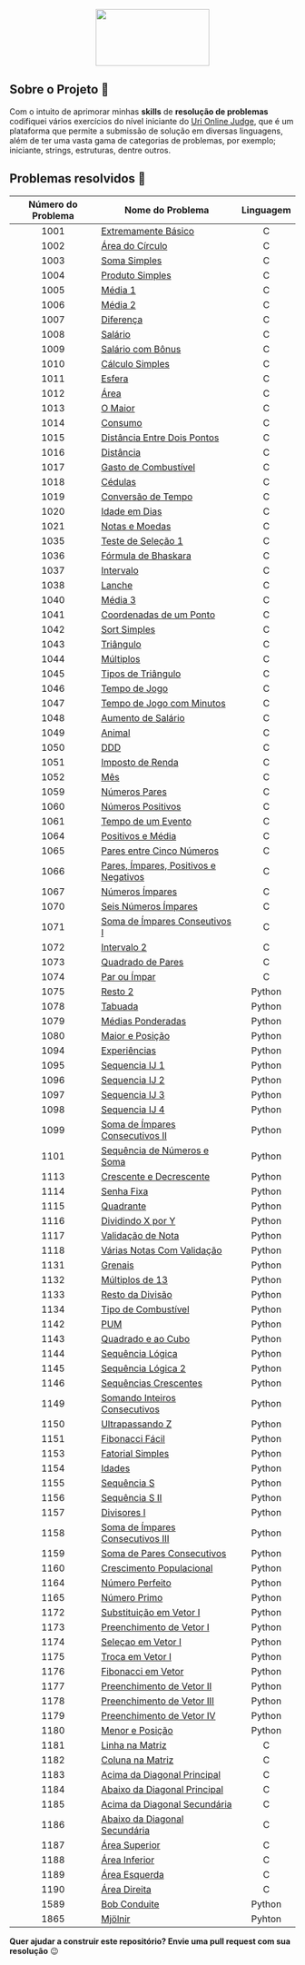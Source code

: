 <p align="center">
  <img width="200" height="100" src="https://user-images.githubusercontent.com/41811634/63442127-f0c90880-c408-11e9-96c5-b3a3168e3d2f.png">
</p>

## Sobre o Projeto :muscle:
Com o intuito de aprimorar minhas **skills** de **resolução de problemas** codifiquei vários exercícios do nível iniciante do [Uri Online Judge](https://www.urionlinejudge.com.br/judge/pt), que é um plataforma que permite a submissão de solução em diversas linguagens, além de ter uma vasta gama de categorias de problemas, por exemplo; iniciante, strings, estruturas, dentre outros. 

## Problemas resolvidos :rocket: 

| **Número do Problema** | **Nome do Problema** | **Linguagem** |
|:------------------:|----------------|:--------:|
|        1001        |  [Extremamente Básico](https://github.com/NadiaaOliverr/Uri-Problem-Solutions/blob/master/C/1001%20-%20Extremamente%20B%C3%A1sico.c) |     C    |
|        1002        |    [Área do Círculo](https://github.com/NadiaaOliverr/Uri-Problem-Solutions/blob/master/C/1002%20-%20%C3%81rea%20do%20C%C3%ADrculo.c)   |     C    |
|        1003        |    [Soma Simples](https://github.com/NadiaaOliverr/Uri-Problem-Solutions/blob/master/C/1003%20-%20Soma%20Simples.c)    |     C    |
|        1004        |  [Produto Simples](https://github.com/NadiaaOliverr/Uri-Problem-Solutions/blob/master/C/1004%20-%20Produto%20Simples.c)  |     C    |
|        1005        |     [Média 1](https://github.com/NadiaaOliverr/Uri-Problem-Solutions/blob/master/C/1005%20-%20M%C3%A9dia%201.c)    |     C    |
|        1006        |     [Média 2](https://github.com/NadiaaOliverr/Uri-Problem-Solutions/blob/master/C/1006%20-%20M%C3%A9dia%202.c)    |     C    |
|        1007        |    [Diferença](https://github.com/NadiaaOliverr/Uri-Problem-Solutions/blob/master/C/1007%20-%20Diferen%C3%A7a.c)    |     C    |
|        1008        |      [Salário](https://github.com/NadiaaOliverr/Uri-Problem-Solutions/blob/master/C/1008%20-%20Sal%C3%A1rio.c)      |     C    |
|        1009        |   [Salário com Bônus](https://github.com/NadiaaOliverr/Uri-Problem-Solutions/blob/master/C/1009%20-%20Sal%C3%A1rio%20com%20B%C3%B4nus.c)   |     C
| 1010 | [Cálculo Simples](https://github.com/NadiaaOliverr/Uri-Problem-Solutions/blob/master/C/1010%20-%20C%C3%A1lculo%20Simples.c) | C
| 1011 | [Esfera](https://github.com/NadiaaOliverr/Uri-Problem-Solutions/blob/master/C/1011%20-%20%20Esfera.c) | C
| 1012 | [Área](https://github.com/NadiaaOliverr/Uri-Problem-Solutions/blob/master/C/1012%20-%20%C3%81rea.c) | C
| 1013 | [O Maior](https://github.com/NadiaaOliverr/Uri-Problem-Solutions/blob/master/C/1013%20-%20O%20maior.c) | C
| 1014 | [Consumo](https://github.com/NadiaaOliverr/Uri-Problem-Solutions/blob/master/C/1014%20-%20Consumo.c) | C
| 1015 | [Distância Entre Dois Pontos](https://github.com/NadiaaOliverr/Uri-Problem-Solutions/blob/master/C/1015%20-%20Dist%C3%A2ncia%20entre%20Pontos.c) | C
| 1016 | [Distância](https://github.com/NadiaaOliverr/Uri-Problem-Solutions/blob/master/C/1016%20-%20Dist%C3%A2ncia.c)  | C
| 1017 | [Gasto de Combustível](https://github.com/NadiaaOliverr/Uri-Problem-Solutions/blob/master/C/1017%20-%20Gasto%20de%20combust%C3%ADvel.c) | C
| 1018 | [Cédulas](https://github.com/NadiaaOliverr/Uri-Problem-Solutions/blob/master/C/1018%20-%20C%C3%A9dulas.c) | C
| 1019 | [Conversão de Tempo](https://github.com/NadiaaOliverr/Uri-Problem-Solutions/blob/master/C/1019%20-%20Convers%C3%A3o%20de%20Tempo.c) | C
| 1020 | [Idade em Dias](https://github.com/NadiaaOliverr/Uri-Problem-Solutions/blob/master/C/1020%20-%20Idade%20em%20Dias.c) | C
| 1021 | [Notas e Moedas](https://github.com/NadiaaOliverr/Uri-Problem-Solutions/blob/master/C/1021%20-%20Notas%20e%20Moedas.c) | C
| 1035 | [Teste de Seleção 1](https://github.com/NadiaaOliverr/Uri-Problem-Solutions/blob/master/C/1035%20-%20Teste%20de%20Seleção%201.c) | C
| 1036 | [Fórmula de Bhaskara ](https://github.com/NadiaaOliverr/Uri-Problem-Solutions/blob/master/C/1036%20-%20F%C3%B3rmula%20de%20Bhaskara.c) | C
| 1037 | [Intervalo](https://github.com/NadiaaOliverr/Uri-Problem-Solutions/blob/master/C/1037%20-%20%20Intervalo.c) | C
| 1038 | [Lanche](https://github.com/NadiaaOliverr/Uri-Problem-Solutions/blob/master/C/1038%20-%20Lanche.c) | C
| 1040 | [Média 3](https://github.com/NadiaaOliverr/Uri-Problem-Solutions/blob/master/C/1040%20-%20M%C3%A9dia%203.c) | C
| 1041 | [Coordenadas de um Ponto](https://github.com/NadiaaOliverr/Uri-Problem-Solutions/blob/master/C/1041%20-%20Coordenadas%20de%20um%20ponto.c) | C
| 1042 | [Sort Simples](https://github.com/NadiaaOliverr/Uri-Problem-Solutions/blob/master/C/1042%20-%20Sort%20Simples.c) | C
| 1043 | [Triângulo](https://github.com/NadiaaOliverr/Uri-Problem-Solutions/blob/master/C/1043%20-%20Tri%C3%A2ngulo.c) | C
| 1044 | [Múltiplos](https://github.com/NadiaaOliverr/Uri-Problem-Solutions/blob/master/C/1044%20-%20M%C3%BAltiplos.c) | C
| 1045 | [Tipos de Triângulo](https://github.com/NadiaaOliverr/Uri-Problem-Solutions/blob/master/C/1045%20-%20Tipos%20de%20Tri%C3%A2ngulos.c) | C
| 1046 | [Tempo de Jogo](https://github.com/NadiaaOliverr/Uri-Problem-Solutions/blob/master/C/1046%20-%20Tempo%20de%20Jogo.c) | C
| 1047 | [Tempo de Jogo com Minutos](https://github.com/NadiaaOliverr/Uri-Problem-Solutions/blob/master/C/1047%20-%20%20Tempo%20de%20Jogo%20com%20Minutos.c) | C
| 1048 | [Aumento de Salário](https://github.com/NadiaaOliverr/Uri-Problem-Solutions/blob/master/C/1048%20-%20Aumento%20de%20Sal%C3%A1rio.c) | C
| 1049 | [Animal](https://github.com/NadiaaOliverr/Uri-Problem-Solutions/blob/master/C/1049%20-%20Animal.c) | C
| 1050 | [DDD](https://github.com/NadiaaOliverr/Uri-Problem-Solutions/blob/master/C/1050%20-%20DDD.c) | C
| 1051 | [Imposto de Renda](https://github.com/NadiaaOliverr/Uri-Problem-Solutions/blob/master/C/1051%20-%20Imposto%20de%20Renda.c) | C
| 1052 | [Mês](https://github.com/NadiaaOliverr/Uri-Problem-Solutions/blob/master/C/1052%20-%20M%C3%AAs.c) | C
| 1059 | [Números Pares](https://github.com/NadiaaOliverr/Uri-Problem-Solutions/blob/master/C/1059%20-%20N%C3%BAmeros%20pares.c) | C
| 1060 | [Números Positivos](https://github.com/NadiaaOliverr/Uri-Problem-Solutions/blob/master/C/1060%20-%20N%C3%BAmeros%20Positivos.c) | C
| 1061 | [Tempo de um Evento](https://github.com/NadiaaOliverr/Uri-Problem-Solutions/blob/master/C/1061%20-%20Tempo%20de%20um%20Evento.c) | C
| 1064 | [Positivos e Média](https://github.com/NadiaaOliverr/Uri-Problem-Solutions/blob/master/C/1064%20-%20Positivos%20e%20M%C3%A9dia.c) | C
| 1065 | [Pares entre Cinco Números](https://github.com/NadiaaOliverr/Uri-Problem-Solutions/blob/master/C/1065%20-%20Pares%20entre%20Cinco%20N%C3%BAmeros.c) | C
| 1066 | [Pares, Ímpares, Positivos e Negativos](https://github.com/NadiaaOliverr/Uri-Problem-Solutions/blob/master/C/1066%20-%20Pares%2C%20%C3%8Dmpares%2C%20Positivos%20e%20Negativos.c) | C
| 1067 | [Números Ímpares](https://github.com/NadiaaOliverr/Uri-Problem-Solutions/blob/master/C/1067%20-%20N%C3%BAmeros%20%C3%8Dmpares.c) | C
| 1070 | [Seis Números Ímpares](https://github.com/NadiaaOliverr/Uri-Problem-Solutions/blob/master/C/1070%20-%20%20Seis%20n%C3%BAmeros%20%C3%8Dmpares.c) | C
| 1071 | [Soma de Ímpares Conseutivos I](https://github.com/NadiaaOliverr/Uri-Problem-Solutions/blob/master/C/1071%20-%20Soma%20de%20%C3%8Dmpares%20Consecutivos%20I.c) | C
| 1072 | [Intervalo 2](https://github.com/NadiaaOliverr/Uri-Problem-Solutions/blob/master/C/1072%20-%20Intervalo%202.c) | C
| 1073 | [Quadrado de Pares](https://github.com/NadiaaOliverr/Uri-Problem-Solutions/blob/master/C/1073%20-%20Quadrado%20de%20Pares.c) | C
| 1074 | [Par ou Ímpar](https://github.com/NadiaaOliverr/Uri-Problem-Solutions/blob/master/C/1074%20-%20Par%20ou%20%C3%8Dmpar.c) | C
| 1075 | [Resto 2](https://github.com/NadiaaOliverr/Uri-Problem-Solutions/blob/master/Python/1075%20-%20Resto%202.py) | Python
| 1078 | [Tabuada](https://github.com/NadiaaOliverr/Uri-Problem-Solutions/blob/master/Python/1078%20-%20Tabuada.py) | Python
| 1079 | [Médias Ponderadas](https://github.com/NadiaaOliverr/Uri-Problem-Solutions/blob/master/Python/1079%20-%20M%C3%A9dias%20Ponderadas.py) | Python
| 1080 | [Maior e Posição](https://github.com/NadiaaOliverr/Uri-Problem-Solutions/blob/master/Python/1080%20-%20Maior%20e%20Posi%C3%A7%C3%A3o.py) | Python
| 1094 | [Experiências](https://github.com/NadiaaOliverr/Uri-Problem-Solutions/blob/master/Python/1094%20-%20Experi%C3%AAncias.py) | Python
| 1095 | [Sequencia IJ 1](https://github.com/NadiaaOliverr/Uri-Problem-Solutions/blob/master/Python/1095%20-%20Sequencia%20IJ%201.py) | Python
| 1096 | [Sequencia IJ 2](https://github.com/NadiaaOliverr/Uri-Problem-Solutions/blob/master/Python/1096%20-%20Sequencia%20IJ%202.py) | Python
| 1097 | [Sequencia IJ 3](https://github.com/NadiaaOliverr/Uri-Problem-Solutions/blob/master/Python/1097%20-%20Sequencia%20IJ%203.py) | Python
| 1098 | [Sequencia IJ 4](https://github.com/NadiaaOliverr/Uri-Problem-Solutions/blob/master/Python/1098%20-%20Sequencia%20IJ%204.py) | Python
| 1099 | [Soma de Ímpares Consecutivos II](https://github.com/NadiaaOliverr/Uri-Problem-Solutions/blob/master/Python/1099%20-%20Soma%20de%20%C3%8Dmpares%20Consecutivos%20II.py) | Python
| 1101 | [Sequência de Números e Soma](https://github.com/NadiaaOliverr/Uri-Problem-Solutions/blob/master/Python/1101%20-%20Sequ%C3%AAncia%20de%20N%C3%BAmeros%20e%20Soma.py) | Python
| 1113 | [Crescente e Decrescente](https://github.com/NadiaaOliverr/Uri-Problem-Solutions/blob/master/Python/1113%20-%20Crescente%20e%20Decrescente.py) | Python
| 1114 | [Senha Fixa](https://github.com/NadiaaOliverr/Uri-Problem-Solutions/blob/master/Python/1114%20-%20Senha%20Fixa.py) | Python
| 1115 | [Quadrante](https://github.com/NadiaaOliverr/Uri-Problem-Solutions/blob/master/Python/1115%20-%20Quadrante.py) | Python
| 1116 | [Dividindo X por Y](https://github.com/NadiaaOliverr/Uri-Problem-Solutions/blob/master/Python/1116%20-%20Dividindo%20X%20por%20Y.py) | Python
| 1117 | [Validação de Nota](https://github.com/NadiaaOliverr/Uri-Problem-Solutions/blob/master/Python/1117%20-%20Valida%C3%A7%C3%A3o%20de%20Nota.py) | Python
| 1118 | [Várias Notas Com Validação](https://github.com/NadiaaOliverr/Uri-Problem-Solutions/blob/master/Python/1118%20-%20V%C3%A1rias%20Notas%20Com%20Valida%C3%A7%C3%A3o.py) | Python
| 1131 | [Grenais](https://github.com/NadiaaOliverr/Uri-Problem-Solutions/blob/master/Python/1131%20-%20Grenais.py) | Python
| 1132 | [Múltiplos de 13](https://github.com/NadiaaOliverr/Uri-Problem-Solutions/blob/master/Python/1132%20-%20M%C3%BAltiplos%20de%2013.py) | Python
| 1133 | [Resto da Divisão](https://github.com/NadiaaOliverr/Uri-Problem-Solutions/blob/master/Python/1133%20-%20Resto%20da%20Divis%C3%A3o.py) | Python
| 1134 | [Tipo de Combustível](https://github.com/NadiaaOliverr/Uri-Problem-Solutions/blob/master/Python/1134%20-%20Tipo%20de%20Combust%C3%ADvel.py) | Python
| 1142 | [PUM](https://github.com/NadiaaOliverr/Uri-Problem-Solutions/blob/master/Python/1142%20-%20PUM.py) | Python
| 1143 | [Quadrado e ao Cubo](https://github.com/NadiaaOliverr/Uri-Problem-Solutions/blob/master/Python/1143%20-%20Quadrado%20e%20ao%20Cubo.py) | Python
| 1144 | [Sequência Lógica](https://github.com/NadiaaOliverr/Uri-Problem-Solutions/blob/master/Python/1144%20-%20Sequ%C3%AAncia%20L%C3%B3gica.py) | Python
| 1145 | [Sequência Lógica 2](https://github.com/NadiaaOliverr/Uri-Problem-Solutions/blob/master/Python/1145%20-%20Sequ%C3%AAncia%20L%C3%B3gica%202.py) | Python
| 1146 | [Sequências Crescentes](https://github.com/NadiaaOliverr/Uri-Problem-Solutions/blob/master/Python/1146%20-%20Sequ%C3%AAncias%20Crescentes.py) | Python
| 1149 | [Somando Inteiros Consecutivos](https://github.com/NadiaaOliverr/Uri-Problem-Solutions/blob/master/Python/1149%20-%20Somando%20Inteiros%20Consecutivos.py) | Python
| 1150 | [Ultrapassando Z](https://github.com/NadiaaOliverr/Uri-Problem-Solutions/blob/master/Python/1150%20-%20Ultrapassando%20Z.py) | Python
| 1151 | [Fibonacci Fácil](https://github.com/NadiaaOliverr/Uri-Problem-Solutions/blob/master/Python/1151%20-%20Fibonacci%20F%C3%A1cil.py) | Python
| 1153 | [Fatorial Simples](https://github.com/NadiaaOliverr/Uri-Problem-Solutions/blob/master/Python/1153%20-%20Fatorial%20Simples.py) | Python
| 1154 | [Idades](https://github.com/NadiaaOliverr/Uri-Problem-Solutions/blob/master/Python/1154%20-%20Idades.py) | Python
| 1155 | [Sequência S](https://github.com/NadiaaOliverr/Uri-Problem-Solutions/blob/master/Python/%201155%20-%20Sequ%C3%AAncia%20S.py) | Python
| 1156 | [Sequência S II](https://github.com/NadiaaOliverr/Uri-Problem-Solutions/blob/master/Python/1156%20-%20Sequ%C3%AAncia%20S%20II.py) | Python
| 1157 | [Divisores I](https://github.com/NadiaaOliverr/Uri-Problem-Solutions/blob/master/Python/%201157%20-%20Divisores%20I.py) | Python
| 1158 | [Soma de Ímpares Consecutivos III](https://github.com/NadiaaOliverr/Uri-Problem-Solutions/blob/master/Python/1158%20-%20Soma%20de%20%C3%8Dmpares%20Consecutivos%20III.py) | Python
| 1159 | [Soma de Pares Consecutivos](https://github.com/NadiaaOliverr/Uri-Problem-Solutions/blob/master/Python/1159%20-%20Soma%20de%20Pares%20Consecutivos.py) | Python
| 1160 | [Crescimento Populacional](https://github.com/NadiaaOliverr/Uri-Problem-Solutions/blob/master/Python/1160%20-%20Crescimento%20Populacional.py) | Python
| 1164 | [Número Perfeito](https://github.com/NadiaaOliverr/Uri-Problem-Solutions/blob/master/Python/1164%20-%20N%C3%BAmero%20Perfeito.py) | Python
| 1165 | [Número Primo](https://github.com/NadiaaOliverr/Uri-Problem-Solutions/blob/master/Python/1165%20-%20N%C3%BAmero%20Primo.py) | Python
| 1172 | [Substituição em Vetor I](https://github.com/NadiaaOliverr/Uri-Problem-Solutions/blob/master/Python/1172%20-%20Substitui%C3%A7%C3%A3o%20em%20Vetor%20I.py) | Python
| 1173 | [Preenchimento de Vetor I](https://github.com/NadiaaOliverr/Uri-Problem-Solutions/blob/master/Python/1173%20-%20Preenchimento%20de%20Vetor%20I.py) | Python
| 1174 | [Seleçao em Vetor I](https://github.com/NadiaaOliverr/Uri-Problem-Solutions/blob/master/Python/1174%20-%20Sele%C3%A7ao%20em%20Vetor%20I.py) | Python
| 1175 | [Troca em Vetor I](https://github.com/NadiaaOliverr/Uri-Problem-Solutions/blob/master/Python/1175%20-%20Troca%20em%20Vetor.py) | Python
| 1176 | [Fibonacci em Vetor](https://github.com/NadiaaOliverr/Uri-Problem-Solutions/blob/master/Python/1176%20-%20Fibonacci%20em%20Vetor.py) | Python
| 1177 | [Preenchimento de Vetor II](https://github.com/NadiaaOliverr/Uri-Problem-Solutions/blob/master/Python/1177%20-%20Preenchimento%20de%20Vetor%20II.py) | Python
| 1178 | [Preenchimento de Vetor III](https://github.com/NadiaaOliverr/Uri-Problem-Solutions/blob/master/Python/1178%20-%20Preenchimento%20de%20Vetor%20III.py) | Python
| 1179 | [Preenchimento de Vetor IV](https://github.com/NadiaaOliverr/Uri-Problem-Solutions/blob/master/Python/1179%20-%20Preenchimento%20de%20Vetor%20IV.py) | Python
| 1180 | [Menor e Posição](https://github.com/NadiaaOliverr/Uri-Problem-Solutions/blob/master/Python/1180%20-%20Menor%20e%20Posi%C3%A7%C3%A3o.py) | Python
| 1181 | [Linha na Matriz](https://github.com/NadiaaOliverr/Uri-Problem-Solutions/blob/master/C/1181%20-%20Linha%20na%20Matriz.c) | C
| 1182 | [Coluna na Matriz](https://github.com/NadiaaOliverr/Uri-Problem-Solutions/blob/master/C/1182%20-%20Coluna%20na%20Matriz.c) | C
| 1183 | [Acima da Diagonal Principal](https://github.com/NadiaaOliverr/Uri-Problem-Solutions/blob/master/C/1183%20-%20Acima%20da%20Diagonal%20Principal.c) | C
| 1184 | [Abaixo da Diagonal Principal](https://github.com/NadiaaOliverr/Uri-Problem-Solutions/blob/master/C/1184%20-%20Abaixo%20da%20Diagonal%20Principal.c) | C
| 1185 | [Acima da Diagonal Secundária](https://github.com/NadiaaOliverr/Uri-Problem-Solutions/blob/master/C/1185%20-%20Acima%20da%20Diagonal%20Secund%C3%A1ria.c) | C
| 1186 | [Abaixo da Diagonal Secundária](https://github.com/NadiaaOliverr/Uri-Problem-Solutions/blob/master/C/1186%20-%20Abaixo%20da%20Diagonal%20Secund%C3%A1ria.c) | C
| 1187 | [Área Superior](https://github.com/NadiaaOliverr/Uri-Problem-Solutions/blob/master/C/1187%20-%20%C3%81rea%20Superior.c) | C
| 1188 | [Área Inferior](https://github.com/NadiaaOliverr/Uri-Problem-Solutions/blob/master/C/1188%20-%20%C3%81rea%20Inferior.c) | C
| 1189 | [Área Esquerda](https://github.com/NadiaaOliverr/Uri-Problem-Solutions/blob/master/C/1189%20-%20%C3%81rea%20Esquerda.c) | C
| 1190 | [Área Direita](https://github.com/NadiaaOliverr/Uri-Problem-Solutions/blob/master/C/1190%20-%20%C3%81rea%20Direita.c) | C
| 1589 | [Bob Conduite]() | Python
| 1865 | [Mjölnir]() | Pyhton

<!--
| 1435 | [Matriz Quadrada I]() | C
| 1478 | [Matriz Quadrada II]() | C
| 1534 | [Matriz 123]() | C
| 1541 | [Construindo Casas]() | C
| 1557 | [Matriz Quadrada III]() | C
| 1564 | [Vai Ter Copa?]() | C-->
<!---AQUI FICAVA O BOB CONDUITE-->
<!--
| 1759 | [Ho Ho Ho]() | C
| 1789 | [A Corrida de Lesmas]() | C
| 1827 | [Matriz Quadrada IV]() | C
| 1828 | [Bazinga!]() | C
| 1837 | [Prefácio]() | C
| 1847 | [Bem-vindos e Bem-vindas ao Inverno!]() | C
| 1848 | [Corvo Contador]() | C
| 1858 | [A Resposta de Theon]() | C
| 1864 | [Nossos Dias Nunca Voltarão]]() | C
<!---AQUI FICAVA O MJOLNIR-->

**Quer ajudar a construir este repositório? Envie uma pull request com sua resolução** :wink:
